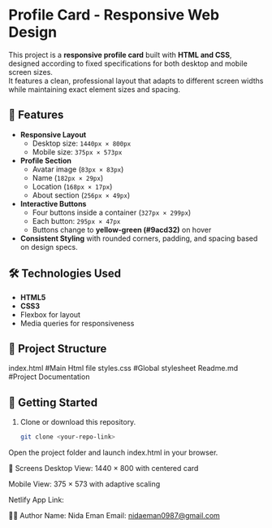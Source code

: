 # Profile Card - Responsive Web Design

This project is a **responsive profile card** built with **HTML and CSS**, designed according to fixed specifications for both desktop and mobile screen sizes.  
It features a clean, professional layout that adapts to different screen widths while maintaining exact element sizes and spacing.



## 🎨 Features

- **Responsive Layout**  
  - Desktop size: `1440px × 800px`  
  - Mobile size: `375px × 573px`  
- **Profile Section**  
  - Avatar image (`83px × 83px`)  
  - Name (`182px × 29px`)  
  - Location (`168px × 17px`)  
  - About section (`256px × 49px`)  
- **Interactive Buttons**  
  - Four buttons inside a container (`327px × 299px`)  
  - Each button: `295px × 47px`  
  - Buttons change to **yellow-green (#9acd32)** on hover  
- **Consistent Styling** with rounded corners, padding, and spacing based on design specs.



## 🛠️ Technologies Used

- **HTML5**
- **CSS3**
- Flexbox for layout
- Media queries for responsiveness



## 📂 Project Structure

index.html   #Main Html file
styles.css   #Global stylesheet
Readme.md    #Project Documentation

  ## 🚀 Getting Started

1. Clone or download this repository.  
   ```bash
   git clone <your-repo-link>
Open the project folder and launch index.html in your browser.

📱 Screens
Desktop View: 1440 × 800 with centered card

Mobile View: 375 × 573 with adaptive scaling

Netlify App Link:

👩‍💻 Author
Name: Nida Eman
Email: nidaeman0987@gmail.com

